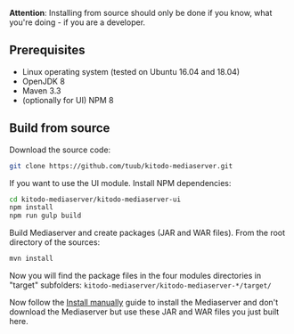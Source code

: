 **Attention**: Installing from source should only be done if you know, what you're doing - if you are a developer.

## Prerequisites

* Linux operating system (tested on Ubuntu 16.04 and 18.04)
* OpenJDK 8
* Maven 3.3
* (optionally for UI) NPM 8

## Build from source

Download the source code:

```bash
git clone https://github.com/tuub/kitodo-mediaserver.git
```

If you want to use the UI module. Install NPM dependencies:

```bash
cd kitodo-mediaserver/kitodo-mediaserver-ui
npm install
npm run gulp build
```

Build Mediaserver and create packages (JAR and WAR files). From the root directory of the sources:

```bash
mvn install
```

Now you will find the package files in the four modules directories in "target" subfolders: `kitodo-mediaserver/kitodo-mediaserver-*/target/`

Now follow the [Install manually](Install-manually.md) guide to install the Mediaserver and don't download the Mediaserver but use these JAR and WAR files you just built here. 
